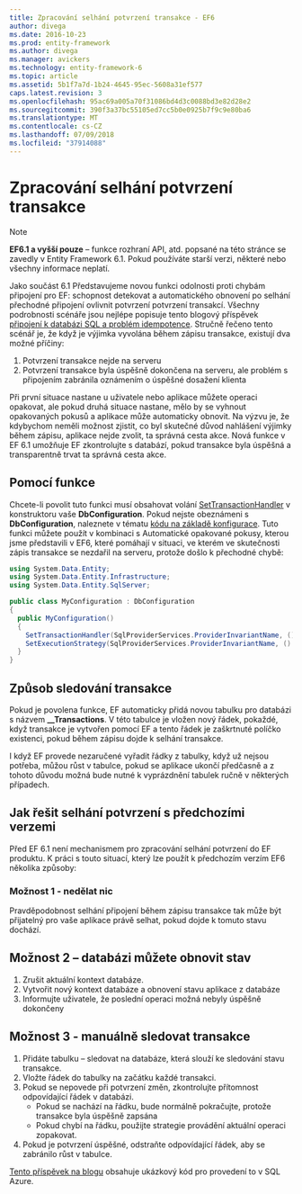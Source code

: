 ```yaml
---
title: Zpracování selhání potvrzení transakce - EF6
author: divega
ms.date: 2016-10-23
ms.prod: entity-framework
ms.author: divega
ms.manager: avickers
ms.technology: entity-framework-6
ms.topic: article
ms.assetid: 5b1f7a7d-1b24-4645-95ec-5608a31ef577
caps.latest.revision: 3
ms.openlocfilehash: 95ac69a005a70f31086bd4d3c0088bd3e82d28e2
ms.sourcegitcommit: 390f3a37bc55105ed7cc5b0e0925b7f9c9e80ba6
ms.translationtype: MT
ms.contentlocale: cs-CZ
ms.lasthandoff: 07/09/2018
ms.locfileid: "37914088"
---
```

# <a name="handling-transaction-commit-failures"></a>Zpracování selhání potvrzení transakce
> [!NOTE]
> **EF6.1 a vyšší pouze** – funkce rozhraní API, atd. popsané na této stránce se zavedly v Entity Framework 6.1. Pokud používáte starší verzi, některé nebo všechny informace neplatí.  

Jako součást 6.1 Představujeme novou funkci odolnosti proti chybám připojení pro EF: schopnost detekovat a automatického obnovení po selhání přechodné připojení ovlivnit potvrzení potvrzení transakcí. Všechny podrobnosti scénáře jsou nejlépe popisuje tento blogový příspěvek [připojení k databázi SQL a problém idempotence](http://blogs.msdn.com/b/adonet/archive/2013/03/11/sql-database-connectivity-and-the-idempotency-issue.aspx).  Stručně řečeno tento scénář je, že když je výjimka vyvolána během zápisu transakce, existují dva možné příčiny:  

1. Potvrzení transakce nejde na serveru
2. Potvrzení transakce byla úspěšně dokončena na serveru, ale problém s připojením zabránila oznámením o úspěšné dosažení klienta  

Při první situace nastane u uživatele nebo aplikace můžete operaci opakovat, ale pokud druhá situace nastane, mělo by se vyhnout opakovaných pokusů a aplikace může automaticky obnovit. Na výzvu je, že kdybychom neměli možnost zjistit, co byl skutečné důvod nahlášení výjimky během zápisu, aplikace nejde zvolit, ta správná cesta akce. Nová funkce v EF 6.1 umožňuje EF zkontrolujte s databází, pokud transakce byla úspěšná a transparentně trvat ta správná cesta akce.  

## <a name="using-the-feature"></a>Pomocí funkce  

Chcete-li povolit tuto funkci musí obsahovat volání [SetTransactionHandler](https://msdn.microsoft.com/library/system.data.entity.dbconfiguration.setdefaulttransactionhandler.aspx) v konstruktoru vaše **DbConfiguration**. Pokud nejste obeznámeni s **DbConfiguration**, naleznete v tématu [kódu na základě konfigurace](~/ef6/fundamentals/configuring/code-based.md). Tuto funkci můžete použít v kombinaci s Automatické opakované pokusy, kterou jsme představili v EF6, které pomáhají v situaci, ve kterém ve skutečnosti zápis transakce se nezdařil na serveru, protože došlo k přechodné chybě:  

``` csharp
using System.Data.Entity;
using System.Data.Entity.Infrastructure;
using System.Data.Entity.SqlServer;

public class MyConfiguration : DbConfiguration  
{
  public MyConfiguration()  
  {  
    SetTransactionHandler(SqlProviderServices.ProviderInvariantName, () => new CommitFailureHandler());  
    SetExecutionStrategy(SqlProviderServices.ProviderInvariantName, () => new SqlAzureExecutionStrategy());  
  }  
}
```  

## <a name="how-transactions-are-tracked"></a>Způsob sledování transakce  

Pokud je povolena funkce, EF automaticky přidá novou tabulku pro databázi s názvem **__Transactions**. V této tabulce je vložen nový řádek, pokaždé, když transakce je vytvořen pomocí EF a tento řádek je zaškrtnuté políčko existenci, pokud během zápisu dojde k selhání transakce.  

I když EF provede nezaručené vyřadit řádky z tabulky, když už nejsou potřeba, můžou růst v tabulce, pokud se aplikace ukončí předčasně a z tohoto důvodu možná bude nutné k vyprázdnění tabulek ručně v některých případech.  

## <a name="how-to-handle-commit-failures-with-previous-versions"></a>Jak řešit selhání potvrzení s předchozími verzemi

Před EF 6.1 není mechanismem pro zpracování selhání potvrzení do EF produktu. K práci s touto situací, který lze použít k předchozím verzím EF6 několika způsoby:  

### <a name="option-1---do-nothing"></a>Možnost 1 - nedělat nic  

Pravděpodobnost selhání připojení během zápisu transakce tak může být přijatelný pro vaše aplikace právě selhat, pokud dojde k tomuto stavu dochází.  

## <a name="option-2---use-the-database-to-reset-state"></a>Možnost 2 – databázi můžete obnovit stav  

1. Zrušit aktuální kontext databáze.  
2. Vytvořit nový kontext databáze a obnovení stavu aplikace z databáze  
3. Informujte uživatele, že poslední operaci možná nebyly úspěšně dokončeny  

## <a name="option-3---manually-track-the-transaction"></a>Možnost 3 - manuálně sledovat transakce  

1. Přidáte tabulku – sledovat na databáze, která slouží ke sledování stavu transakce.  
2. Vložte řádek do tabulky na začátku každé transakci.  
3. Pokud se nepovede při potvrzení změn, zkontrolujte přítomnost odpovídající řádek v databázi.  
    - Pokud se nachází na řádku, bude normálně pokračujte, protože transakce byla úspěšně zapsána  
    - Pokud chybí na řádku, použijte strategie provádění aktuální operaci zopakovat.  
4. Pokud je potvrzení úspěšné, odstraňte odpovídající řádek, aby se zabránilo růst v tabulce.  

[Tento příspěvek na blogu](http://blogs.msdn.com/b/adonet/archive/2013/03/11/sql-database-connectivity-and-the-idempotency-issue.aspx) obsahuje ukázkový kód pro provedení to v SQL Azure.  
